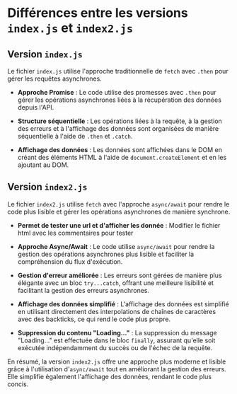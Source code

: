 # Différences entre les versions `index.js` et `index2.js`

## Version `index.js`

Le fichier `index.js` utilise l'approche traditionnelle de `fetch` avec `.then` pour gérer les requêtes asynchrones.

- **Approche Promise** : Le code utilise des promesses avec `.then` pour gérer les opérations asynchrones liées à la récupération des données depuis l'API.

- **Structure séquentielle** : Les opérations liées à la requête, à la gestion des erreurs et à l'affichage des données sont organisées de manière séquentielle à l'aide de `.then` et `.catch`.

- **Affichage des données** : Les données sont affichées dans le DOM en créant des éléments HTML à l'aide de `document.createElement` et en les ajoutant au DOM.

## Version `index2.js`

Le fichier `index2.js` utilise `fetch` avec l'approche `async/await` pour rendre le code plus lisible et gérer les opérations asynchrones de manière synchrone.

- **Permet de tester une url et d'afficher les donnée** : Modifier le fichier html avec les commentaires pour tester

- **Approche Async/Await** : Le code utilise `async/await` pour rendre la gestion des opérations asynchrones plus lisible et faciliter la compréhension du flux d'exécution.

- **Gestion d'erreur améliorée** : Les erreurs sont gérées de manière plus élégante avec un bloc `try...catch`, offrant une meilleure lisibilité et facilitant la gestion des erreurs asynchrones.

- **Affichage des données simplifié** : L'affichage des données est simplifié en utilisant directement des interpolations de chaînes de caractères avec des backticks, ce qui rend le code plus propre.

- **Suppression du contenu "Loading..."** : La suppression du message "Loading..." est effectuée dans le bloc `finally`, assurant qu'elle soit exécutée indépendamment du succès ou de l'échec de la requête.

En résumé, la version `index2.js` offre une approche plus moderne et lisible grâce à l'utilisation d'`async/await` tout en améliorant la gestion des erreurs. Elle simplifie également l'affichage des données, rendant le code plus concis.

